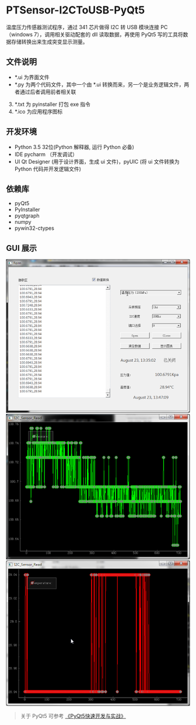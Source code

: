 # PTSensor-I2CToUSB-PyQt5

温度压力传感器测试程序，通过 341 芯片做得 I2C 转 USB 模块连接 PC（windows 7），调用相关驱动配套的 dll 读取数据，再使用 PyQt5 写的工具将数据存储转换出来生成突变显示测量。

## 文件说明
- *.ui 为界面文件  
- *.py 为两个代码文件，其中一个由 *.ui 转换而来，另一个是业务逻辑文件，两者通过后者调用前者相关联  
3. *.txt 为 pyinstaller 打包 exe 指令  
4. *.ico 为应用程序图标  

## 开发环境
- Python 3.5 32位(Python 解释器, 运行 Python 必备)
- IDE pycharm （开发调试）
- UI Qt Designer (用于设计界面，生成 ui 文件)，pyUIC (将 ui 文件转换为 Python 代码并开发逻辑文件)

## 依赖库
- pyQt5
- PyInstaller
- pyqtgraph
- numpy
- pywin32-ctypes

## GUI 展示
![](https://github.com/noparkinghere/T_P_Sensor/raw/dev/pic/1.png)  
![](https://github.com/noparkinghere/T_P_Sensor/raw/dev/pic/2.png)  
![](https://github.com/noparkinghere/T_P_Sensor/raw/dev/pic/3.png)  

> 关于 PyQt5 可参考 [《PyQt5快速开发与实战》](https://github.com/cxinping/PyQt5)  
